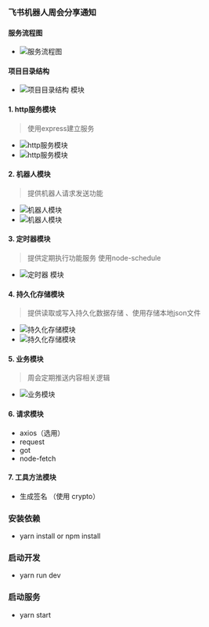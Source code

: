 ### 飞书机器人周会分享通知 
#### 服务流程图
- ![服务流程图](./image/1.svg)
#### 项目目录结构
- ![项目目录结构](./image/2.png)
模块
#### 1. http服务模块
> 使用express建立服务
- ![http服务模块](./image/3.png)
- ![http服务模块](./image/4.png)

#### 2. 机器人模块
> 提供机器人请求发送功能
- ![机器人模块](./image/5.png)
- ![机器人模块](./image/6.png)

#### 3. 定时器模块
> 提供定期执行功能服务 使用node-schedule
- ![定时器 模块](./image/7.png)

#### 4. 持久化存储模块
> 提供读取或写入持久化数据存储 、使用存储本地json文件
- ![持久化存储模块](./image/8.png)
- ![持久化存储模块](./image/9.png)

#### 5. 业务模块
> 周会定期推送内容相关逻辑
- ![业务模块](./image/10.png)

#### 6. 请求模块
  - axios（选用）
  - request
  - got
  - node-fetch

#### 7. 工具方法模块
  -  生成签名 （使用 crypto）


### 安装依赖
- yarn install or npm install
### 启动开发
- yarn run dev
### 启动服务
- yarn start